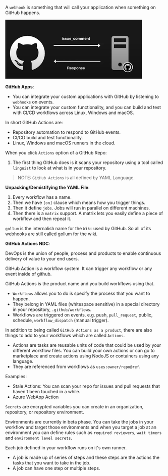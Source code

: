 A `webhook` is something that will call your application when something on GitHub happens.

![Image of GitHub Webook](https://github.com/arjungoel/GitHub_Actions/blob/feature/images/github_webhook.PNG)



**GitHub Apps**:

- You can integrate your custom applications with GitHub by listening to `webhooks` on events.
- You can integrate your custom functionality, and you can build and test with CI/CD workflows across Linux, Windows and macOS. 

In short GitHub Actions are:

- Repository automation to respond to GitHub events.
- CI/CD build and test functionality.
- Linux, Windows and macOS runners in the cloud.

When you click `Actions` option of a GitHub Repo:

1. The first thing GitHub does is it scans your repository using a tool called `linguist` to look at what is in your repository.

> NOTE: `GitHub Actions` is all defined by YAML Language.


**Unpacking/Demistifying the YAML File**:

1. Every workflow has a name. 
2. Then we have `[on]` clause which means how you trigger things.
3. Then it define `jobs`. Jobs will run in parallel on different machines.
4. Then there is a `matrix` support. A matrix lets you easily define a piece of workflow and then repeat it.	


`gollum` is the internalish name for the `Wiki` used by GitHub. So all of its webhooks are still called gollum for the wiki.



**GitHub Actions NDC**:

DevOps is the union of people, process and products to enable continuous delivery of value to your end users.

GitHub Action is a workflow system. It can trigger any workflow or any event inside of github.

GitHub Actions is the product name and you build workflows using that.

- `Workflows` allows you to do is specify the process that you want to happen.
- They belong in YAML files (whitespace sensitive) in a special directory in your repository, `.github/workflows`.
- Workflows are triggered on events. e.g. push, `pull_request`, public, schedule, `workflow_dispatch` (manual trigger).

In addition to being called `GitHub Actions as a product`, there are also things to add to your workflows which are called `Actions`.

- Actions are tasks are reusable units of code that could be used by your different workflow files. You can build your own actions or can go to marketplace and create actions using NodeJS or containers using any language.
- They are referenced from workflows as `uses:owner/repo@ref`.

Examples:

* Stale Actions: You can scan your repo for issues and pull requests that haven't been touched in a while.
* Azure WebApp Action


`Secrets` are encrypted variables you can create in an organization, repository, or repository environment.

Environments are currently in beta phase. You can take the jobs in your workflow and target those environments and when you target a job at an environment you can define rules such as `required reviewers`, `wait timers` and `environment level secrets`.

Each job defined in your workflow runs on it's own runner.
- A job is made up of series of steps and these steps are the actions the tasks that you want to take in the job.
- A job can have one step or multiple steps.
